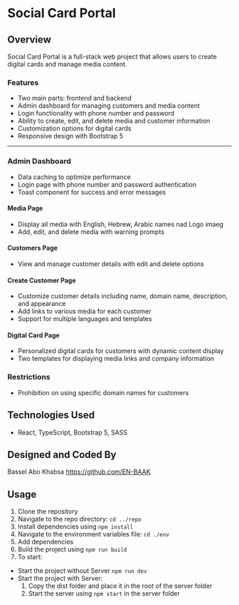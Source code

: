 # Social Card Portal

## Overview

Social Card Portal is a full-stack web project that allows users to create digital cards and manage media content.

### Features

- Two main parts: frontend and backend
- Admin dashboard for managing customers and media content
- Login functionality with phone number and password
- Ability to create, edit, and delete media and customer information
- Customization options for digital cards
- Responsive design with Bootstrap 5

---

### Admin Dashboard

- Data caching to optimize performance
- Login page with phone number and password authentication
- Toast component for success and error messages

#### Media Page

- Display all media with English, Hebrew, Arabic names nad Logo imaeg
- Add, edit, and delete media with warning prompts

#### Customers Page

- View and manage customer details with edit and delete options

#### Create Customer Page

- Customize customer details including name, domain name, description, and appearance
- Add links to various media for each customer
- Support for multiple languages and templates

#### Digital Card Page

- Personalized digital cards for customers with dynamic content display
- Two templates for displaying media links and company information

### Restrictions

- Prohibition on using specific domain names for customers

## Technologies Used

- React, TypeScript, Bootstrap 5, SASS

## Designed and Coded By

Bassel Abo Khabsa
https://github.com/EN-BAAK

## Usage

1. Clone the repository
2. Navigate to the repo directory: `cd ../repo`
3. Install dependencies using `npm install`
4. Navigate to the environment variables file: `cd ./env`
5. Add dependencies
6. Build the project using `npm run build`
7. To start:

- Start the project without Server `npm run dev`
- Start the project with Server:
  1.  Copy the dist folder and place it in the root of the server folder
  2.  Start the server using `npm start` in the server folder
